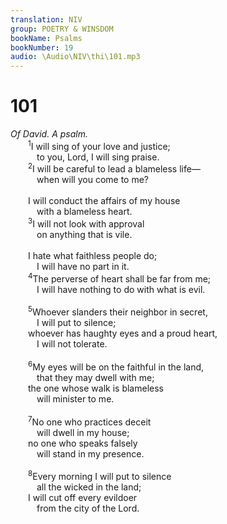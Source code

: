 ```yaml
---
translation: NIV
group: POETRY & WINSDOM
bookName: Psalms 
bookNumber: 19
audio: \Audio\NIV\thi\101.mp3
---
```


<div class="title"><h1>101</h1><i>Of David. A psalm.</i></div>
<span class="verse thi_101_1">  <sup>1</sup>I will sing of your love and justice; <br/>   to you, Lord, I will sing praise. <br/></span>
<span class="verse thi_101_2">  <sup>2</sup>I will be careful to lead a blameless life— <br/>   when will you come to me? <br/><br/>  I will conduct the affairs of my house <br/>   with a blameless heart. <br/></span>
<span class="verse thi_101_3">  <sup>3</sup>I will not look with approval <br/>   on anything that is vile. <br/><br/>  I hate what faithless people do; <br/>   I will have no part in it. <br/></span>
<span class="verse thi_101_4">  <sup>4</sup>The perverse of heart shall be far from me; <br/>   I will have nothing to do with what is evil. <br/><br/></span>
<span class="verse thi_101_5">  <sup>5</sup>Whoever slanders their neighbor in secret, <br/>   I will put to silence; <br/>  whoever has haughty eyes and a proud heart, <br/>   I will not tolerate. <br/><br/></span>
<span class="verse thi_101_6">  <sup>6</sup>My eyes will be on the faithful in the land, <br/>   that they may dwell with me; <br/>  the one whose walk is blameless <br/>   will minister to me. <br/><br/></span>
<span class="verse thi_101_7">  <sup>7</sup>No one who practices deceit <br/>   will dwell in my house; <br/>  no one who speaks falsely <br/>   will stand in my presence. <br/><br/></span>
<span class="verse thi_101_8">  <sup>8</sup>Every morning I will put to silence <br/>   all the wicked in the land; <br/>  I will cut off every evildoer <br/>   from the city of the Lord. <br/></span>
